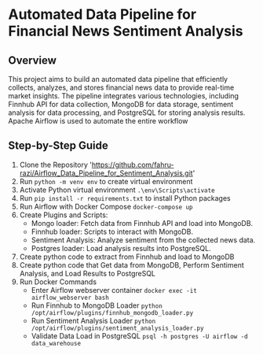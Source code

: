 # Automated Data Pipeline for Financial News Sentiment Analysis

## Overview
This project aims to build an automated data pipeline that efficiently collects, analyzes, and stores financial news data to provide real-time market insights. The pipeline integrates various technologies, including Finnhub API for data collection, MongoDB for data storage, sentiment analysis for data processing, and PostgreSQL for storing analysis results. Apache Airflow is used to automate the entire workflow

## Step-by-Step Guide
1. Clone the Repository 'https://github.com/fahru-razi/Airflow_Data_Pipeline_for_Sentiment_Analysis.git'
2. Run `python -m venv env` to create virtual environment
3. Activate Python virtual environment `.\env\Scripts\activate`
4. Run `pip install -r requirements.txt` to install Python packages
5. Run Airflow with Docker Compose `docker-compose up`
6. Create Plugins and Scripts:
    - Mongo loader: Fetch data from Finnhub API and load into MongoDB.
    - Finnhub loader: Scripts to interact with MongoDB.
    - Sentiment Analysis: Analyze sentiment from the collected news data.
    - Postgres loader:  Load analysis results into PostgreSQL.
7. Create python code to extract from Finnhub and load to MongoDB
8. Create python code that Get data from MongoDB, Perform Sentiment Analysis, and Load Results to PostgreSQL
9. Run Docker Commands 
    - Enter Airflow webserver container `docker exec -it airflow_webserver bash`
    - Run Finnhub to MongoDB Loader `python /opt/airflow/plugins/finnhub_mongodb_loader.py`
    - Run Sentiment Analysis Loader `python /opt/airflow/plugins/sentiment_analysis_loader.py`
    - Validate Data Load in PostgreSQL `psql -h postgres -U airflow -d data_warehouse`

